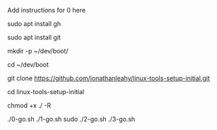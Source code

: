 Add instructions for 0 here

sudo apt install gh

sudo apt install git

mkdir -p ~/dev/boot/

cd ~/dev/boot

git clone https://github.com/jonathanleahy/linux-tools-setup-initial.git

cd linux-tools-setup-initial

chmod +x ./ -R

./0-go.sh
./1-go.sh
sudo ./2-go.sh
./3-go.sh


